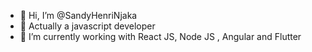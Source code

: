 - 👋 Hi, I’m @SandyHenriNjaka
- 👀 Actually a javascript developer
- 🌱 I’m currently working with React JS, Node JS , Angular and Flutter

<!---
SandyHenriNjaka/SandyHenriNjaka is a ✨ special ✨ repository because its `README.md` (this file) appears on your GitHub profile.
You can click the Preview link to take a look at your changes.
--->
